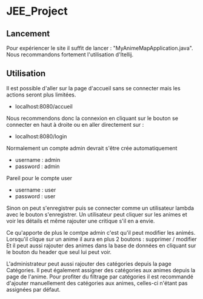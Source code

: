 # JEE_Project

## Lancement

Pour expériencer le site il suffit de lancer : "MyAnimeMapApplication.java".
Nous recommandons fortement l'utilisation d'Itellij.

## Utilisation

Il est possible d'aller sur la page d'accueil sans se connecter mais les actions seront plus limitées.
- localhost:8080/accueil
  
Nous recommendons donc la connexion en cliquant sur le bouton se connecter en haut à droite ou en aller directement sur :
- localhost:8080/login

Normalement un compte admin devrait s'être crée automatiquement
- username : admin
- password : admin

Pareil pour le compte user
- username : user
- password : user

Sinon on peut s'enregistrer puis se connecter comme un utilisateur lambda avec le bouton s'enregistrer.
Un utilisateur peut cliquer sur les animes et voir les détails et même rajouter une critique s'il en a envie.

Ce qu'apporte de plus le comtpe admin c'est qu'il peut modifier les animés.
Lorsqu'il clique sur un anime il aura en plus 2 boutons : supprimer / modifier
Et il peut aussi rajouter des animes dans la base de données en cliquant sur le bouton du header que seul lui peut voir.

L'administrateur peut aussi rajouter des catégories depuis la page Catégories.
Il peut également assigner des catégories aux animes depuis la page de l'anime.
Pour profiter du filtrage par catégories il est recommandé d'ajouter manuellement des catégories aux animes, celles-ci n'étant pas assignées par défaut.
